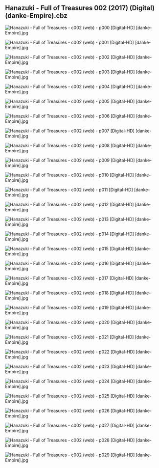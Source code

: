 ## Hanazuki - Full of Treasures 002 (2017) (Digital) (danke-Empire).cbz

![Hanazuki - Full of Treasures - c002 (web) - p000 [Digital-HD] [danke-Empire].jpg](https://wx1.sinaimg.cn/large/6a9fdecagy1fof9tczmsgj21j82cwqv5.jpg)

![Hanazuki - Full of Treasures - c002 (web) - p001 [Digital-HD] [danke-Empire].jpg](https://wx1.sinaimg.cn/large/6a9fdecagy1fof9thrp3lj21j82cwe81.jpg)

![Hanazuki - Full of Treasures - c002 (web) - p002 [Digital-HD] [danke-Empire].jpg](https://wx1.sinaimg.cn/large/6a9fdecagy1fof9tnycx6j21j82cwnpd.jpg)

![Hanazuki - Full of Treasures - c002 (web) - p003 [Digital-HD] [danke-Empire].jpg](https://wx1.sinaimg.cn/large/6a9fdecagy1fof9tuidg1j21j82cwnpd.jpg)

![Hanazuki - Full of Treasures - c002 (web) - p004 [Digital-HD] [danke-Empire].jpg](https://wx1.sinaimg.cn/large/6a9fdecagy1fof9tz5xujj21j82cwb29.jpg)

![Hanazuki - Full of Treasures - c002 (web) - p005 [Digital-HD] [danke-Empire].jpg](https://wx1.sinaimg.cn/large/6a9fdecagy1fof9u3yre6j21j82cwnpd.jpg)

![Hanazuki - Full of Treasures - c002 (web) - p006 [Digital-HD] [danke-Empire].jpg](https://wx1.sinaimg.cn/large/6a9fdecagy1fof9ucgurxj21j82cwhdt.jpg)

![Hanazuki - Full of Treasures - c002 (web) - p007 [Digital-HD] [danke-Empire].jpg](https://wx1.sinaimg.cn/large/6a9fdecagy1fof9uhn3daj21j82cwb29.jpg)

![Hanazuki - Full of Treasures - c002 (web) - p008 [Digital-HD] [danke-Empire].jpg](https://wx1.sinaimg.cn/large/6a9fdecagy1fof9ursda0j21j82cwqv5.jpg)

![Hanazuki - Full of Treasures - c002 (web) - p009 [Digital-HD] [danke-Empire].jpg](https://wx1.sinaimg.cn/large/6a9fdecagy1fof9uz7vkaj21j82cwkjl.jpg)

![Hanazuki - Full of Treasures - c002 (web) - p010 [Digital-HD] [danke-Empire].jpg](https://wx1.sinaimg.cn/large/6a9fdecagy1fof9v4lo6lj21j82cwe81.jpg)

![Hanazuki - Full of Treasures - c002 (web) - p011 [Digital-HD] [danke-Empire].jpg](https://wx1.sinaimg.cn/large/6a9fdecagy1fof9vc44c7j21j82cwe81.jpg)

![Hanazuki - Full of Treasures - c002 (web) - p012 [Digital-HD] [danke-Empire].jpg](https://wx1.sinaimg.cn/large/6a9fdecagy1fof9vnltk3j21j82cw7wh.jpg)

![Hanazuki - Full of Treasures - c002 (web) - p013 [Digital-HD] [danke-Empire].jpg](https://wx1.sinaimg.cn/large/6a9fdecagy1fof9vs1pplj21j82cwb29.jpg)

![Hanazuki - Full of Treasures - c002 (web) - p014 [Digital-HD] [danke-Empire].jpg](https://wx1.sinaimg.cn/large/6a9fdecagy1fof9vy0hzpj21j82cwkjl.jpg)

![Hanazuki - Full of Treasures - c002 (web) - p015 [Digital-HD] [danke-Empire].jpg](https://wx1.sinaimg.cn/large/6a9fdecagy1fof9w56howj21j82cwe81.jpg)

![Hanazuki - Full of Treasures - c002 (web) - p016 [Digital-HD] [danke-Empire].jpg](https://wx1.sinaimg.cn/large/6a9fdecagy1fof9wb3hbcj21j82cwhdt.jpg)

![Hanazuki - Full of Treasures - c002 (web) - p017 [Digital-HD] [danke-Empire].jpg](https://wx1.sinaimg.cn/large/6a9fdecagy1fof9wgbecqj21j82cwkjl.jpg)

![Hanazuki - Full of Treasures - c002 (web) - p018 [Digital-HD] [danke-Empire].jpg](https://wx1.sinaimg.cn/large/6a9fdecagy1fof9wp5knpj21j82cwkjl.jpg)

![Hanazuki - Full of Treasures - c002 (web) - p019 [Digital-HD] [danke-Empire].jpg](https://wx1.sinaimg.cn/large/6a9fdecagy1fof9wtu60zj21j82cwb29.jpg)

![Hanazuki - Full of Treasures - c002 (web) - p020 [Digital-HD] [danke-Empire].jpg](https://wx1.sinaimg.cn/large/6a9fdecagy1fof9x1ocs7j21j82cwkjl.jpg)

![Hanazuki - Full of Treasures - c002 (web) - p021 [Digital-HD] [danke-Empire].jpg](https://wx1.sinaimg.cn/large/6a9fdecagy1fof9x7hhmuj21j82cwkjl.jpg)

![Hanazuki - Full of Treasures - c002 (web) - p022 [Digital-HD] [danke-Empire].jpg](https://wx1.sinaimg.cn/large/6a9fdecagy1fof9xfa3a8j21j72cw4qq.jpg)

![Hanazuki - Full of Treasures - c002 (web) - p023 [Digital-HD] [danke-Empire].jpg](https://wx1.sinaimg.cn/large/6a9fdecagy1fof9xjrax0j21j82cwhdt.jpg)

![Hanazuki - Full of Treasures - c002 (web) - p024 [Digital-HD] [danke-Empire].jpg](https://wx1.sinaimg.cn/large/6a9fdecagy1fof9xv2fj0j21j82cwe83.jpg)

![Hanazuki - Full of Treasures - c002 (web) - p025 [Digital-HD] [danke-Empire].jpg](https://wx1.sinaimg.cn/large/6a9fdecagy1fof9y50zkxj21j82cwkjm.jpg)

![Hanazuki - Full of Treasures - c002 (web) - p026 [Digital-HD] [danke-Empire].jpg](https://wx1.sinaimg.cn/large/6a9fdecagy1fof9ybxlw9j21j82cw7wi.jpg)

![Hanazuki - Full of Treasures - c002 (web) - p027 [Digital-HD] [danke-Empire].jpg](https://wx1.sinaimg.cn/large/6a9fdecagy1fof9ykn0ldj21j82cwx6q.jpg)

![Hanazuki - Full of Treasures - c002 (web) - p028 [Digital-HD] [danke-Empire].jpg](https://wx1.sinaimg.cn/large/6a9fdecagy1fof9ystb2oj21j82cw4qr.jpg)

![Hanazuki - Full of Treasures - c002 (web) - p029 [Digital-HD] [danke-Empire].jpg](https://wx1.sinaimg.cn/large/6a9fdecagy1fof9z5m2hcj21j72cwb2a.jpg)
